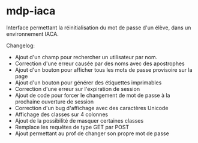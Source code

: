 # mdp-iaca

Interface permettant la réinitialisation du mot de passe d'un élève, dans un environnement IACA.

Changelog:

- Ajout d'un champ pour rechercher un utilisateur par nom.
- Correction d'une erreur causée par des noms avec des apostrophes
- Ajout d'un bouton pour afficher tous les mots de passe provisoire sur la page
- Ajout d'un bouton pour générer des étiquettes imprimables
- Correction d'une erreur sur l'expiration de session
- Ajout de code pour forcer le changement de mot de passe à la prochaine ouverture de session
- Correction d'un bug d'affichage avec des caractères Unicode
- Affichage des classes sur 4 colonnes
- Ajout de la possibilité de masquer certaines classes
- Remplace les requêtes de type GET par POST
- Ajout permettant au prof de changer son propre mot de passe